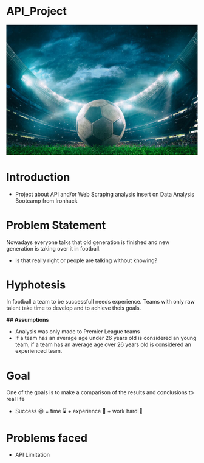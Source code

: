# API_Project
![](https://github.com/goncalocostacarvalho/API_Project/blob/main/API_Football_image.jpeg)

# Introduction
- Project about API and/or Web Scraping analysis insert on Data Analysis Bootcamp from Ironhack

# Problem Statement
Nowadays everyone talks that old generation is finished and new generation is taking over it in football.
- Is that really right or people are talking without knowing?

# Hyphotesis

In football a team to be successfull needs experience. Teams with only raw talent take time to develop and to achieve theis goals.

**## Assumptions**

- Analysis was only made to Premier League teams
- If a team has an average age under 26 years old is considered an young team, if a team has an average age over 26 years old is considered an experienced team.

# Goal
One of the goals is to make a comparison of the results and conclusions to real life
- Success :smiley:	 = time :hourglass: + experience :older_adult:	+ work hard :muscle:

# Problems faced
- API Limitation
